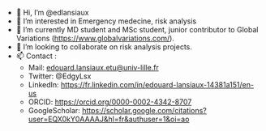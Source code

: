 - 👋 Hi, I’m @edlansiaux
- 👀 I’m interested in Emergency medecine, risk analysis
- 🌱 I’m currently MD student and MSc student, junior contributor to Global Variations (https://www.globalvariations.com/).
- 💞️ I’m looking to collaborate on risk analysis projects.
- 📫 Contact :
  -    Mail: edouard.lansiaux.etu@univ-lille.fr
  -    Twitter: @EdgyLsx
  -    LinkedIn: https://fr.linkedin.com/in/edouard-lansiaux-14381a151/en-us
  -    ORCID: https://orcid.org/0000-0002-4342-8707
  -    GoogleScholar: https://scholar.google.com/citations?user=EQX0kY0AAAAJ&hl=fr&authuser=1&oi=ao

<!---
edlansiaux/edlansiaux is a ✨ special ✨ repository because its `README.md` (this file) appears on your GitHub profile.
You can click the Preview link to take a look at your changes.
--->
